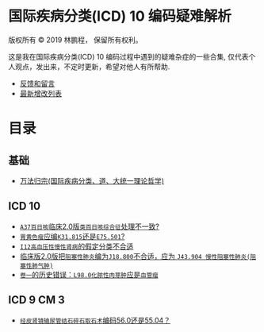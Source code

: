 # 国际疾病分类(ICD) 10 编码疑难解析

版权所有 © 2019 林鹏程， 保留所有权利。

这是我在国际疾病分类(ICD) 10 编码过程中遇到的疑难杂症的一些合集,
仅代表个人观点，发出来，不定时更新，希望对他人有所帮助.

- [反馈和留言](https://github.com/linpengcheng/icd10faq/issues)
- [最新增改列表](https://github.com/linpengcheng/icd10faq/commits/master)

# 目录

## 基础

- [万法归宗(国际疾病分类、道、大统一理论哲学)](https://github.com/linpengcheng/PurefunctionPipelineDataflow/blob/master/doc/Tao_ICD.md)

## ICD 10

- [`A37百日咳`临床2.0版`类百日咳综合征`处理不一致?](./doc/A37.md)
- [`胃黄色瘤`应编`K31.815`还是`E75.501`?](./doc/E75.md)
- [`I12高血压性慢性肾病`的假定分类不合适](./doc/I12.md)
- [临床版2.0版把`阻塞性肺炎`编为`J18.800`不合适，应为 `J43.904 慢性阻塞性肺炎(阻塞性肺气肿)`](./doc/J43.md)
- [`卷一`的历史错误：`L98.0化脓性肉芽肿`应是`血管瘤`](./doc/L98.md)

## ICD 9 CM 3

- [`经皮肾镜输尿管结石碎石取石术`编码56.0还是55.04？](./doc/55.md)

